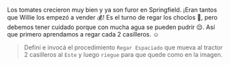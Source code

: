 <gs-attire attire-url="https://raw.githubusercontent.com/MumukiProject/mumuki-guia-gobstones-practica-procedimientos-kids/master/assets/attires/config.json"> </gs-attire> <gs-toolbox toolbox-url="https://raw.githubusercontent.com/MumukiProject/mumuki-guia-gobstones-practica-procedimientos-kids/master/assets/toolbox_1553290173357.xml"></gs-toolbox>

Los tomates crecieron muy bien y ya son furor en Springfield. ¡Eran tantos que Willie los empezó a vender :moneybag:! Es el turno de regar los choclos  :corn:, pero debemos tener cuidado porque con mucha agua se pueden pudrir :pensive:. Así que primero aprendamos a regar cada 2 casilleros. :relaxed:

> Definí e invocá el procedimiento `Regar Espaciado` que mueva al tractor 2 casilleros al  `Este` y luego `riegue` para que quede como en la imagen.
